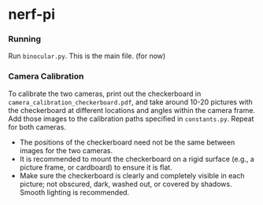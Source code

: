 # nerf-pi

### Running
Run `binocular.py`.  This is the main file.  (for now)

### Camera Calibration
To calibrate the two cameras, print out the checkerboard in `camera_calibration_checkerboard.pdf`, and take around 10-20 pictures with the checkerboard at different locations and angles within the camera frame.  Add those images to the calibration paths specified in `constants.py`.  Repeat for both cameras.  
* The positions of the checkerboard need not be the same between images for the two cameras.
* It is recommended to mount the checkerboard on a rigid surface (e.g., a picture frame, or cardboard) to ensure it is flat.
* Make sure the checkerboard is clearly and completely visible in each picture; not obscured, dark, washed out, or covered by shadows.  Smooth lighting is recommended.